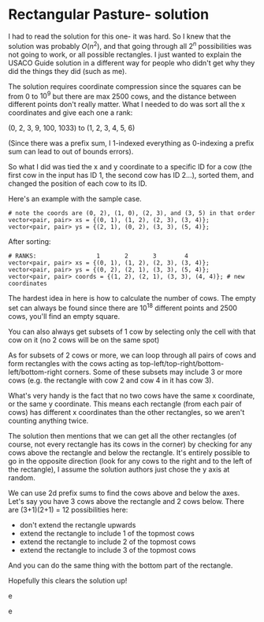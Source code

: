 # Rectangular Pasture- solution

I had to read the solution for this one- it was hard. So I knew that the solution was probably $O(n^2)$, and that going through all $2^n$ possibilities was not going to work, or all possible rectangles.
I just wanted to explain the USACO Guide solution in a different way for people who didn't get why they did the things they did (such as me). 

The solution requires coordinate compression since the squares can be from $0$ to $10^9$ but there are max $2500$ cows, and the distance between different points don't really matter. What I needed to do was sort all the x coordinates and give each one a rank:

(0, 2, 3, 9, 100, 1033)
to
(1, 2, 3, 4, 5, 6)

(Since there was a prefix sum, I 1-indexed everything as 0-indexing a prefix sum can lead to out of bounds errors).

So what I did was tied the x and y coordinate to a specific ID for a cow (the first cow in the input has ID 1, the second cow has ID 2...), sorted them, and changed the position of each cow to its ID.

Here's an example with the sample case. 

```
# note the coords are (0, 2), (1, 0), (2, 3), and (3, 5) in that order
vector<pair, pair> xs = {(0, 1), (1, 2), (2, 3), (3, 4)};
vector<pair, pair> ys = {(2, 1), (0, 2), (3, 3), (5, 4)};
```

After sorting:

```
# RANKS:                 1       2       3        4
vector<pair, pair> xs = {(0, 1), (1, 2), (2, 3), (3, 4)};
vector<pair, pair> ys = {(0, 2), (2, 1), (3, 3), (5, 4)};
vector<pair, pair> coords = {(1, 2), (2, 1), (3, 3), (4, 4)}; # new coordinates
```

The hardest idea in here is how to calculate the number of cows. The empty set can always be found since there are $10^{18}$ different points and $2500$ cows, you'll find an empty square.

You can also always get subsets of 1 cow by selecting only the cell with that cow on it (no 2 cows will be on the same spot)

As for subsets of 2 cows or more, we can loop through all pairs of cows and form rectangles with the cows acting as top-left/top-right/bottom-left/bottom-right corners. Some of these subsets may include 3 or more cows
(e.g. the rectangle with cow 2 and cow 4 in it has cow 3).

What's very handy is the fact that no two cows have the same x coordinate, or the same y coordinate. This means each rectangle (from each pair of cows) has different x coordinates than the other rectangles, so we aren't counting anything twice.

The solution then mentions that we can get all the other rectangles (of course, not every rectangle has its cows in the corner) by checking for any cows above the rectangle and below the rectangle. It's entirely possible to
go in the opposite direction (look for any cows to the right and to the left of the rectangle), I assume the solution authors just chose the y axis at random.

We can use 2d prefix sums to find the cows above and below the axes. Let's say you have 3 cows above the rectangle and 2 cows below. There are (3+1)(2+1) = 12 possibilities here:

- don't extend the rectangle upwards
- extend the rectangle to include 1 of the topmost cows
- extend the rectangle to include 2 of the topmost cows
- extend the rectangle to include 3 of the topmost cows

And you can do the same thing with the bottom part of the rectangle.

Hopefully this clears the solution up!



e




e
